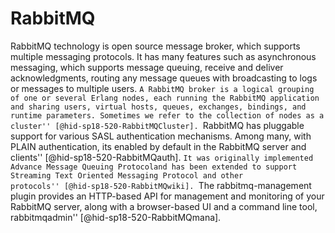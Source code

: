 RabbitMQ
========

RabbitMQ technology is open source message broker, which supports
multiple messaging protocols. It has many features such as asynchronous
messaging, which supports message queuing, receive and deliver
acknowledgments, routing any message queues with broadcasting to logs or
messages to multiple users. ``A RabbitMQ broker is a logical grouping of
one or several Erlang nodes, each running the RabbitMQ application and
sharing users, virtual hosts, queues, exchanges, bindings, and runtime
parameters. Sometimes we refer to the collection of nodes as a
cluster'' [@hid-sp18-520-RabbitMQCluster]. ``RabbitMQ has pluggable
support for various SASL authentication mechanisms. Among many, with
PLAIN authentication, its enabled by default in the RabbitMQ server and
clients'' [@hid-sp18-520-RabbitMQauth]. ``It was originally implemented
Advance Message Queuing Protocoland has been extended to support
Streaming Text Oriented Messaging Protocol and other
protocols'' [@hid-sp18-520-RabbitMQwiki]. ``The rabbitmq-management plugin
provides an HTTP-based API for management and monitoring of your
RabbitMQ server, along with a browser-based UI and a command line tool,
rabbitmqadmin'' [@hid-sp18-520-RabbitMQmana].

